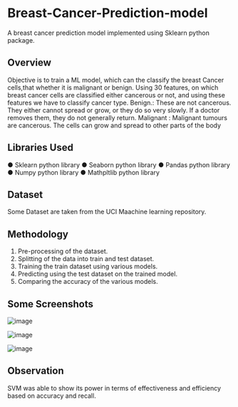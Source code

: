 # Breast-Cancer-Prediction-model
A breast cancer prediction model implemented using Sklearn python package.

## Overview 
Objective is to train a ML model, which can the classify the breast Cancer cells,that whether it is malignant or benign.
Using 30 features, on which breast cancer cells are classified either cancerous or not, and using these features we have to classify cancer type.
Benign.: These are not cancerous. They either cannot spread or grow, or they do so very slowly. If a doctor removes them, they do not generally return.
Malignant : Malignant tumours are cancerous. The cells can grow and spread to other
parts of the body

## Libraries Used
● Sklearn python library
● Seaborn python library
● Pandas python library
● Numpy python library
● Mathpltlib python library

## Dataset
Some Dataset are taken from the UCI Maachine learning repository.

## Methodology
1. Pre-processing of the dataset.
2. Splitting of the data into train and test dataset.
3. Training the train dataset using various models.
4. Predicting using the test dataset on the trained model.
5. Comparing the accuracy of the various models.

## Some Screenshots
![image](https://user-images.githubusercontent.com/74560941/205479569-14997bf1-8448-45c2-88b3-1646604c6cb0.png)

![image](https://user-images.githubusercontent.com/74560941/205479590-b4cff9c3-ab8d-4729-8302-4183d5fc7222.png)

![image](https://user-images.githubusercontent.com/74560941/205479595-805c8cfe-91b7-4564-bf1d-e1e5be8ef36a.png)


## Observation
SVM was able to show its power in terms of effectiveness and efficiency based
on accuracy and recall.



